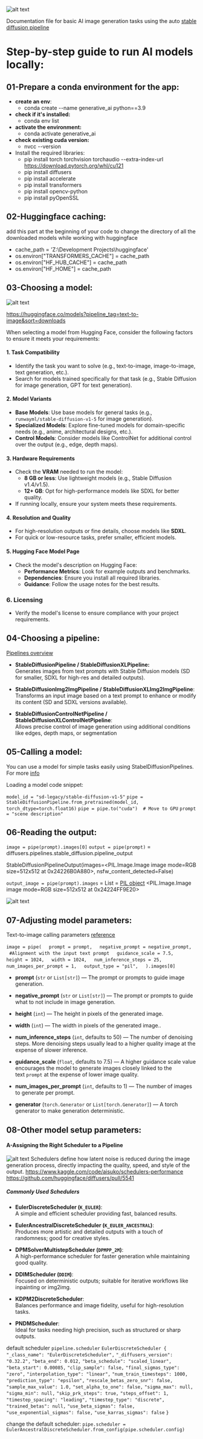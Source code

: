 ![alt text](assets/readme_images/STF-AI-03.png)

Documentation file for basic AI image generation tasks using the auto [stable diffusion pipeline](https://huggingface.co/docs/diffusers/en/api/pipelines/stable_diffusion/overview)

# Step-by-step guide to run AI models locally:
## **01-Prepare a conda environment for the app:**

- **create an env**: 
	- conda create --name generative_ai python==3.9
- **check if it's installed:** 
	- conda env list 
- **activate the environment:** 
	- conda activate generative_ai
- **check existing cuda version:**
	- nvcc --version
- Install the required libraries:
	- pip install torch torchvision torchaudio --extra-index-url https://download.pytorch.org/whl/cu121
	- pip install diffusers
	- pip install accelerate
	- pip install transformers 
	- pip install opencv-python
    - pip install pyOpenSSL


## **02-Huggingface caching:**

add this part at the beginning of your code to change the directory of all the downloaded models while working with huggingface

- cache_path = 'Z:\\Development Projects\\huggingface' 
- os.environ["TRANSFORMERS_CACHE"] = cache_path
- os.environ["HF_HUB_CACHE"] = cache_path
- os.environ["HF_HOME"] = cache_path

## **03-Choosing a model:**

![alt text](assets/readme_images/AI-models.png)

https://huggingface.co/models?pipeline_tag=text-to-image&sort=downloads

When selecting a model from Hugging Face, consider the following factors to ensure it meets your requirements:
#### **1. Task Compatibility**
- Identify the task you want to solve (e.g., text-to-image, image-to-image, text generation, etc.).
- Search for models trained specifically for that task (e.g., Stable Diffusion for image generation, GPT for text generation).
#### **2. Model Variants**
- **Base Models**: Use base models for general tasks (e.g., `runwayml/stable-diffusion-v1-5` for image generation).
- **Specialized Models**: Explore fine-tuned models for domain-specific needs (e.g., anime, architectural designs, etc.).
- **Control Models**: Consider models like ControlNet for additional control over the output (e.g., edge, depth maps).
#### **3. Hardware Requirements**
- Check the **VRAM** needed to run the model:
    - **8 GB or less**: Use lightweight models (e.g., Stable Diffusion v1.4/v1.5).
    - **12+ GB**: Opt for high-performance models like SDXL for better quality.
- If running locally, ensure your system meets these requirements.
#### **4. Resolution and Quality**
- For high-resolution outputs or fine details, choose models like **SDXL**.
- For quick or low-resource tasks, prefer smaller, efficient models.
#### **5. Hugging Face Model Page**
- Check the model's description on Hugging Face:
    - **Performance Metrics**: Look for example outputs and benchmarks.
    - **Dependencies**: Ensure you install all required libraries.
    - **Guidance**: Follow the usage notes for the best results.
### **6. Licensing**
- Verify the model's license to ensure compliance with your project requirements.


## **04-Choosing a pipeline:**
[Pipelines overview](https://huggingface.co/docs/diffusers/en/api/pipelines/stable_diffusion/overview)

- **StableDiffusionPipeline / StableDiffusionXLPipeline:**  
	Generates images from text prompts with Stable Diffusion models (SD for smaller, SDXL for high-res and detailed outputs).
    
- **StableDiffusionImg2ImgPipeline / StableDiffusionXLImg2ImgPipeline**:  
    Transforms an input image based on a text prompt to enhance or modify its content (SD and SDXL versions available).
    
- **StableDiffusionControlNetPipeline / StableDiffusionXLControlNetPipeline**:  
    Allows precise control of image generation using additional conditions like edges, depth maps, or segmentation

## **05-Calling a model:**

You can use a model for simple tasks easily using StabelDiffusionPipelines. For more [info](https://huggingface.co/docs/diffusers/main/en/tutorials/autopipeline)

Loading a model code snippet:

`model_id = "sd-legacy/stable-diffusion-v1-5"`
`pipe = StableDiffusionPipeline.from_pretrained(model_id, torch_dtype=torch.float16)`
`pipe = pipe.to("cuda")  # Move to GPU`
`prompt = "scene description"`


## **06-Reading the output:**

`image = pipe(prompt).images[0]`
`output = pipe(prompt)` = diffusers.pipelines.stable_diffusion.pipeline_output

StableDiffusionPipelineOutput(images=<PIL.Image.Image image mode=RGB size=512x512 at 0x24226B0A880>, nsfw_content_detected=False)

 `output_image = pipe(prompt).images` = List = [PIL object](https://pillow.readthedocs.io/en/stable/)
<PIL.Image.Image image mode=RGB size=512x512 at 0x24224FF9E20>

![alt text](assets/readme_images/AI-render.png)
## **07-Adjusting model parameters:**

Text-to-image calling parameters [reference](https://huggingface.co/docs/diffusers/en/api/pipelines/stable_diffusion/text2img#diffusers.StableDiffusionPipeline.__call__)

`image = pipe(`
    `prompt = prompt,`
    `negative_prompt = negative_prompt,`
    `#Alignment with the input text prompt`
    `guidance_scale = 7.5,`
    `height = 1024,`
    `width = 1024,`
    `num_inference_steps = 25,`
    `num_images_per_prompt = 1,`
    `output_type = "pil",`
    `).images[0]`
   
- **prompt** (`str` or `List[str]`) — The prompt or prompts to guide image generation.
  
- **negative_prompt** (`str` or `List[str]`) — The prompt or prompts to guide what to not include in image generation.
  
- **height** (`int`) — The height in pixels of the generated image.
  
- **width** (`int`) — The width in pixels of the generated image..
  
- **num_inference_steps** (`int`, defaults to 50) — The number of denoising steps. More denoising steps usually lead to a higher quality image at the expense of slower inference.
  
- **guidance_scale** (`float`, defaults to 7.5) — A higher guidance scale value encourages the model to generate images closely linked to the text `prompt` at the expense of lower image quality.
  
- **num_images_per_prompt** (`int`, defaults to 1) — The number of images to generate per prompt.
  
- **generator** (`torch.Generator` or `List[torch.Generator]`) — A torch generator to make generation deterministic.
## **08-Other model setup parameters:**

#### **A-Assigning the Right Scheduler to a Pipeline**

![alt text](assets/readme_images/scheduler-cats.png)
Schedulers define how latent noise is reduced during the image generation process, directly impacting the quality, speed, and style of the output. 
https://www.kaggle.com/code/aisuko/schedulers-performance
https://github.com/huggingface/diffusers/pull/5541
##### **Commonly Used Schedulers**

- **EulerDiscreteScheduler (`K_EULER`)**:  
    A simple and efficient scheduler providing fast, balanced results.
    
- **EulerAncestralDiscreteScheduler (`K_EULER_ANCESTRAL`)**:  
    Produces more artistic and detailed outputs with a touch of randomness; good for creative styles.
    
- **DPMSolverMultistepScheduler (`DPMPP_2M`)**:  
    A high-performance scheduler for faster generation while maintaining good quality.
    
- **DDIMScheduler (`DDIM`)**:  
    Focused on deterministic outputs; suitable for iterative workflows like inpainting or img2img.
    
- **KDPM2DiscreteScheduler**:  
    Balances performance and image fidelity, useful for high-resolution tasks.
    
- **PNDMScheduler**:  
    Ideal for tasks needing high precision, such as structured or sharp outputs.

default scheduler
`pipeline.scheduler`
`EulerDiscreteScheduler {`
  `"_class_name": "EulerDiscreteScheduler",`
  `"_diffusers_version": "0.32.2",`
  `"beta_end": 0.012,`
  `"beta_schedule": "scaled_linear",`       
  `"beta_start": 0.00085,`
  `"clip_sample": false,`
  `"final_sigmas_type": "zero",`
  `"interpolation_type": "linear",`
  `"num_train_timesteps": 1000,`
  `"prediction_type": "epsilon",`
  `"rescale_betas_zero_snr": false,`
  `"sample_max_value": 1.0,`
  `"set_alpha_to_one": false,`
  `"sigma_max": null,`
  `"sigma_min": null,`
  `"skip_prk_steps": true,`
  `"steps_offset": 1,`
  `"timestep_spacing": "leading",`
  `"timestep_type": "discrete",`
  `"trained_betas": null,`
  `"use_beta_sigmas": false,`
  `"use_exponential_sigmas": false,`
  `"use_karras_sigmas": false`
`}`

change the default scheduler:
`pipe.scheduler = EulerAncestralDiscreteScheduler.from_config(pipe.scheduler.config)`
